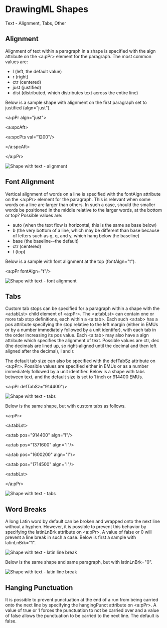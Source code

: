 # DrawingML Shapes

Text - Alignment, Tabs, Other

## Alignment

Alignment of text within a paragraph in a shape is specified with the algn attribute on the <a:pPr> element for the paragraph. The most common values are:

- l (left, the default value)
- r (right)
- ctr (centered)
- just (justified)
- dist (distributed, which distributes text across the entire line)

Below is a sample shape with alignment on the first paragraph set to justified (algn="just").

<a:pPr algn="just">

<a:spcAft>

<a:spcPts val="1200"/>

</a:spcAft>

</a:pPr>

![Shape with text - alignment](drwImages\drwSp-text-align.gif)

## Font Alignment

Vertical alignment of words on a line is specified with the fontAlgn attribute on the <a:pPr> element for the paragraph. This is relevant when some words on a line are larger than others. In such a case, should the smaller words be positioned in the middle relative to the larger words, at the bottom or top? Possible values are:

- auto (when the text flow is horizontal, this is the same as base below)
- b (the very bottom of a line, which may be different than base because of letters such as g, q, and y, which hang below the baseline)
- base (the baseline--the default)
- ctr (centered)
- t (top)

Below is a sample with font alignment at the top (fontAlgn="t").

<a:pPr fontAlgn="t"/>

![Shape with text - font alignment](drwImages\drwSp-text-fontAlign.gif)

## Tabs

Custom tab stops can be specified for a paragraph within a shape with the <a:tabLst> child element of <a:pPr>. The <a:tabLst> can contain one or more tab stop definitions, each within a <a:tab>. Each such <a:tab> has a pos attribute specifying the stop relative to the left margin (either in EMUs or by a number immediately followed by a unit identifer), with each tab in the order increasing its pos value. Each <a:tab> may also have a algn attribute which specifies the alignment of text. Possible values are ctr, dec (the decimals are lined up, so right-aligned until the decimal and then left aligned after the decimal), l and r.

The default tab size can also be specified with the defTabSz attribute on <a:pPr>. Possible values are specified either in EMUs or as a number immediately followed by a unit identifier. Below is a shape with tabs between text, and the default size is set to 1 inch or 914400 EMUs.

<a:pPr defTabSz="914400"/>

![Shape with text - tabs](drwImages\drwSp-text-tabs1.gif)

Below is the same shape, but with custom tabs as follows.

<a:pPr>

<a:tabLst>

<a:tab pos="914400" algn="l"/>

<a:tab pos="1371600" algn="l"/>

<a:tab pos="1600200" algn="l"/>

<a:tab pos="1714500" algn="l"/>

<a:tabLst>

</a:pPr>

![Shape with text - tabs](drwImages\drwSp-text-tabs2.gif)

## Word Breaks

A long Latin word by default can be broken and wrapped onto the next line without a hyphen. However, it is possible to prevent this behavior by specifying the latinLnBrk attribute on <a:pPr>. A value of false or 0 will prevent a line break in such a case. Below is first a sample with latinLnBrk="1".

![Shape with text - latin line break](drwImages\drwSp-text-latinLnBrk1.gif)

Below is the same shape and same paragraph, but with latinLnBrk="0".

![Shape with text - latin line break](drwImages\drwSp-text-latinLnBrk2.gif)

## Hanging Punctuation

It is possible to prevent punctuation at the end of a run from being carried onto the next line by specifying the hangingPunct attribute on <a:pPr>. A value of true or 1 forces the punctuation to not be carried over and a value of false allows the punctuation to be carried to the next line. The default is false.
